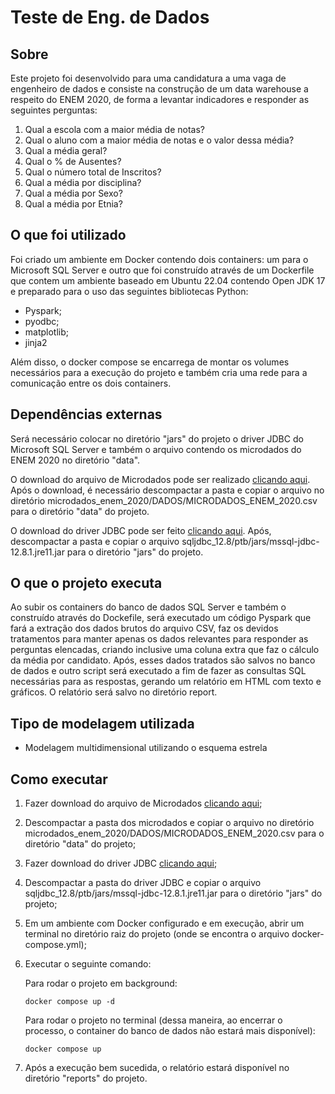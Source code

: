 # Teste de Eng. de Dados

## Sobre
Este projeto foi desenvolvido para uma candidatura a uma vaga de engenheiro de dados e consiste na construção de um data warehouse a respeito do ENEM 2020, de forma a levantar indicadores e responder as seguintes perguntas:

1. Qual a escola com a maior média de notas?
2. Qual o aluno com a maior média de notas e o valor dessa média?
3. Qual a média geral?
4. Qual o % de Ausentes?
5. Qual o número total de Inscritos?
6. Qual a média por disciplina?
7. Qual a média por Sexo?
8. Qual a média por Etnia?

## O que foi utilizado
Foi criado um ambiente em Docker contendo dois containers: um para o Microsoft SQL Server e outro que foi construído através de um Dockerfile que contem um ambiente baseado em Ubuntu 22.04 contendo Open JDK 17 e preparado para o uso das seguintes bibliotecas Python:
- Pyspark;
- pyodbc;
- matplotlib;
- jinja2

Além disso, o docker compose se encarrega de montar os volumes necessários para a execução do projeto e também cria uma rede para a comunicação entre os dois containers.


## Dependências externas
Será necessário colocar no diretório "jars" do projeto o driver JDBC do Microsoft SQL Server e também o arquivo contendo os microdados do ENEM 2020 no diretório "data".

O download do arquivo de Microdados pode ser realizado [clicando aqui](https://download.inep.gov.br/microdados/microdados_enem_2020.zip).
Após o download, é necessário descompactar a pasta e copiar o arquivo no diretório microdados_enem_2020/DADOS/MICRODADOS_ENEM_2020.csv para o diretório "data" do projeto.

O download do driver JDBC pode ser feito [clicando aqui](https://go.microsoft.com/fwlink/?linkid=2283744).
Após, descompactar a pasta e copiar o arquivo sqljdbc_12.8/ptb/jars/mssql-jdbc-12.8.1.jre11.jar para o diretório "jars" do projeto.


## O que o projeto executa
Ao subir os containers do banco de dados SQL Server e também o construído através do Dockefile, será executado um código Pyspark que fará a extração dos dados brutos do arquivo CSV, faz os devidos tratamentos para manter apenas os dados relevantes para responder as perguntas elencadas, criando inclusive uma coluna extra que faz o cálculo da média por candidato. Após, esses dados tratados são salvos no banco de dados e outro script será executado a fim de fazer as consultas SQL necessárias para as respostas, gerando um relatório em HTML com texto e gráficos. O relatório será salvo no diretório report.  


## Tipo de modelagem utilizada
- Modelagem multidimensional utilizando o esquema estrela



## Como executar

1. Fazer download do arquivo de Microdados [clicando aqui](https://download.inep.gov.br/microdados/microdados_enem_2020.zip);
2. Descompactar a pasta dos microdados e copiar o arquivo no diretório microdados_enem_2020/DADOS/MICRODADOS_ENEM_2020.csv para o diretório "data" do projeto;
3. Fazer download do driver JDBC [clicando aqui](https://go.microsoft.com/fwlink/?linkid=2283744);
4. Descompactar a pasta do driver JDBC e copiar o arquivo sqljdbc_12.8/ptb/jars/mssql-jdbc-12.8.1.jre11.jar para o diretório "jars" do projeto;
5. Em um ambiente com Docker configurado e em execução, abrir um terminal no diretório raiz do projeto (onde se encontra o arquivo docker-compose.yml);
6. Executar o seguinte comando:
   
   Para rodar o projeto em background:
   
   ```
   docker compose up -d
   ```
   
    Para rodar o projeto no terminal (dessa maneira, ao encerrar o processo, o container do banco de dados não estará mais disponível):

   ```
   docker compose up
   ```

7. Após a execução bem sucedida, o relatório estará disponível no diretório "reports" do projeto.



